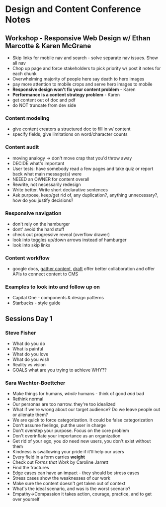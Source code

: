 # Design and Content Conference Notes

## Workshop - Responsive Web Design w/ Ethan Marcotte & Karen McGrane
- Skip links for mobile nav and search - solve separate nav issues. Show all nav
- Chop up page and force stakeholders to pick priority w/ post it notes for each chunk
- Overwhelming majority of people here say death to hero images
- pay more attention to mobile crops and serve hero images to mobile
- **Responsive design won't fix your content problem** - Karen
- **Performance is a content strategy problem** - Karen
- get content out of doc and pdf
- do NOT truncate from dev side

### Content modeling
- give content creators a structured doc to fill in w/ content
- specify fields, give limitations on word/character counts

### Content audit
- moving analogy -> don't move crap that you'd throw away
- DECIDE what's important
- User tests: have somebody read a few pages and take quiz or report back what main message(s) were
- NEEED an OWNER for content overall
- Rewrite, not necessarily redesign
- Write better. Write short declarative sentences
- Ask purpose, keep/get rid of, any duplication?, anything unnecessary?, how do you justify decisions?

### Responsive navigation
- don't rely on the hamburger
- dont' avoid the hard stuff
- check out progressive reveal (overflow drawer)
- look into toggles up/down arrows instead of hamburger
- look into skip links


### Content workflow
- google docs, [gather content](https://gathercontent.com/), [draft](https://draftin.com/) offer better collaboration and offer APIs to connect content to CMS


### Examples to look into and follow up on
- Capital One - components & design patterns
- Starbucks - style guide

## Sessions Day 1

### Steve Fisher
- What do you do
- What is painful
- What do you love
- What do you wish
- Reality vs vision
- GOALS what are you trying to achieve WHY??

### Sara Wachter-Boettcher
- Make things for humans, *whole* humans - think of good *and* bad
- Rethink normal
- Our personas are too narrow. they're too idealized
- What if we're wrong about our target audience? Do we leave people out or alienate them?
- We are quick to force categorization. It could be false categorization
- Don't assume feelings, put the user in charge
- Don't overstep your purpose. Focus on the core problem
- Don't overinflate your importance as an organization
- Get rid of your ego, you *do* need new users, you don't exist without them
- Kindness is swallowing your pride if it'll help our users
- Every field in a form carries **weight**
- Check out *Forms that Work* by Caroline Jarrett
- Find the fractures
- Edge cases can have an impact - they should be stress cases
- Stress cases show the weaknesses of our work
- Make sure the content doesn't get taken out of context
- What's the ideal scenario, and was is the worst scenario?
- Empathy->Compassion it takes action, courage, practice, and to get over yourself
